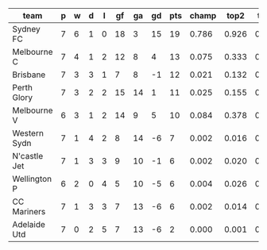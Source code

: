 |     team     | p | w | d | l | gf | ga | gd | pts | champ | top2  | top3  | top4  |  5-7  | bot4  | bot3  | bot2  |
|--------------|---|---|---|---|----|----|----|-----|-------|-------|-------|-------|-------|-------|-------|-------|
| Sydney FC    | 7 | 6 | 1 | 0 | 18 |  3 | 15 |  19 | 0.786 | 0.926 | 0.975 | 0.992 | 0.008 | 0.001 | 0.000 | 0.000|
| Melbourne C  | 7 | 4 | 1 | 2 | 12 |  8 |  4 |  13 | 0.075 | 0.333 | 0.562 | 0.738 | 0.227 | 0.076 | 0.034 | 0.013|
| Brisbane     | 7 | 3 | 3 | 1 |  7 |  8 | -1 |  12 | 0.021 | 0.132 | 0.287 | 0.468 | 0.414 | 0.214 | 0.118 | 0.053|
| Perth Glory  | 7 | 3 | 2 | 2 | 15 | 14 |  1 |  11 | 0.025 | 0.155 | 0.334 | 0.519 | 0.376 | 0.193 | 0.105 | 0.046|
| Melbourne V  | 6 | 3 | 1 | 2 | 14 |  9 |  5 |  10 | 0.084 | 0.378 | 0.602 | 0.754 | 0.212 | 0.074 | 0.034 | 0.014|
| Western Sydn | 7 | 1 | 4 | 2 |  8 | 14 | -6 |   7 | 0.002 | 0.016 | 0.052 | 0.111 | 0.387 | 0.660 | 0.502 | 0.315|
| N'castle Jet | 7 | 1 | 3 | 3 |  9 | 10 | -1 |   6 | 0.002 | 0.020 | 0.065 | 0.141 | 0.419 | 0.609 | 0.440 | 0.265|
| Wellington P | 6 | 2 | 0 | 4 |  5 | 10 | -5 |   6 | 0.004 | 0.026 | 0.076 | 0.163 | 0.443 | 0.561 | 0.394 | 0.236|
| CC Mariners  | 7 | 1 | 3 | 3 |  7 | 13 | -6 |   6 | 0.002 | 0.014 | 0.043 | 0.095 | 0.363 | 0.701 | 0.542 | 0.354|
| Adelaide Utd | 7 | 0 | 2 | 5 |  7 | 13 | -6 |   2 | 0.000 | 0.001 | 0.005 | 0.017 | 0.152 | 0.911 | 0.831 | 0.704|
